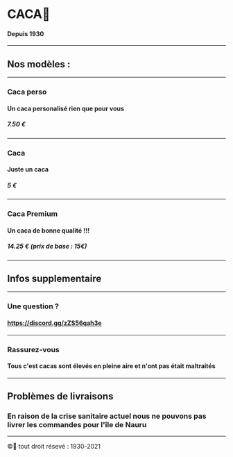 # CACA💩
#### Depuis 1930
-----------------------------------------------
## Nos modèles :
-----------------------------------------------
### Caca perso
#### Un caca personalisé rien que pour vous
##### 7.50 €
-----------------------------------------------
### Caca
#### Juste un caca
##### 5 €
-----------------------------------------------
### Caca Premium
#### Un caca de bonne qualité !!!
##### 14.25 € (prix de base : 15€)
-----------------------------------------------
## Infos supplementaire
-----------------------------------------------
### Une question ?
#### https://discord.gg/zZS56qah3e
-----------------------------------------------
### Rassurez-vous
#### Tous c'est cacas sont élevés en pleine aire et n'ont pas était maltraités
-----------------------------------------------
## Problèmes de livraisons
### En raison de la crise sanitaire actuel nous ne pouvons pas livrer les commandes pour l'île de Nauru
-----------------------------------------------

©💩 tout droit résevé : 1930-2021
